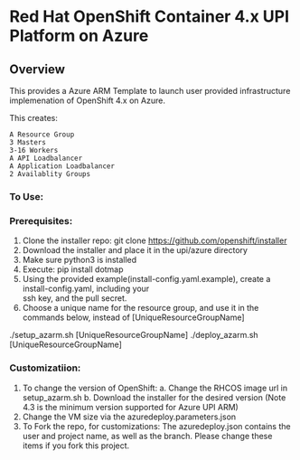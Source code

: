 # Red Hat OpenShift Container 4.x UPI Platform on Azure

## Overview
This provides a Azure ARM Template to launch user provided infrastructure implemenation of OpenShift 4.x on Azure.

This creates:
 
    A Resource Group
    3 Masters
    3-16 Workers
    A API Loadbalancer
    A Application Loadbalancer
    2 Availablity Groups

### To Use:

### Prerequisites:
1. Clone the installer repo: git clone https://github.com/openshift/installer
1. Download the installer and place it in the upi/azure directory
2. Make sure python3 is installed 
3. Execute: pip install dotmap 
4. Using the provided example(install-config.yaml.example), 
   create a install-config.yaml, including your  
   ssh key, and the pull secret. 
5. Choose a unique name for the resource group, and use it in the commands below, instead of [UniqueResourceGroupName]


./setup_azarm.sh [UniqueResourceGroupName] 
./deploy_azarm.sh [UniqueResourceGroupName]   
 

### Customizatiion:
1. To change the version of OpenShift: 
	a. Change the RHCOS image url in setup_azarm.sh
        b. Download the installer for the desired version (Note 4.3 is the minimum version supported for Azure UPI ARM)
2. Change the VM size via the azuredeploy.parameters.json 
3. To Fork the repo, for customizations: The azuredeploy.json contains the user and project name, as well as the branch. Please change these
items if you fork this project. 

